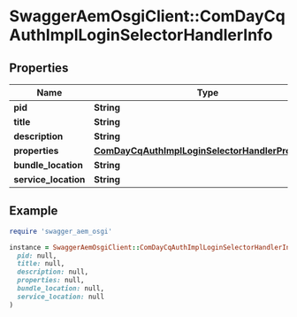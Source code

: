# SwaggerAemOsgiClient::ComDayCqAuthImplLoginSelectorHandlerInfo

## Properties

| Name | Type | Description | Notes |
| ---- | ---- | ----------- | ----- |
| **pid** | **String** |  | [optional] |
| **title** | **String** |  | [optional] |
| **description** | **String** |  | [optional] |
| **properties** | [**ComDayCqAuthImplLoginSelectorHandlerProperties**](ComDayCqAuthImplLoginSelectorHandlerProperties.md) |  | [optional] |
| **bundle_location** | **String** |  | [optional] |
| **service_location** | **String** |  | [optional] |

## Example

```ruby
require 'swagger_aem_osgi'

instance = SwaggerAemOsgiClient::ComDayCqAuthImplLoginSelectorHandlerInfo.new(
  pid: null,
  title: null,
  description: null,
  properties: null,
  bundle_location: null,
  service_location: null
)
```

